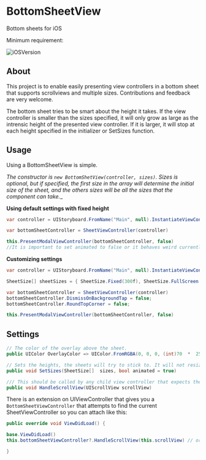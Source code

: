 
# BottomSheetView

Bottom sheets for iOS



Minimum requirement:

![iOSVersion](https://img.shields.io/badge/iOS-11-green.svg)



## About

This project is to enable easily presenting view controllers in a bottom sheet that supports scrollviews and multiple sizes. Contributions and feedback are very welcome.



The bottom sheet tries to be smart about the height it takes. If the view controller is smaller than the sizes specified, it will only grow as large as the intrensic height of the presented view controller. If it is larger, it will stop at each height specified in the initializer or SetSizes function.



## Usage

Using a BottomSheetView is simple.

__The constructor is_ `new BottomShetView(controller, sizes)`. Sizes is optional, but if specified, the first size in the array will determine the initial size of the sheet, and the others sizes will be all the sizes that the component can take.__

****Using default settings with fixed height****

```csharp
var controller = UIStoryboard.FromName("Main", null).InstantiateViewController("ChildViewController");

var bottomSheetController = SheetViewController(controller)

this.PresentModalViewController(bottomSheetController, false)
//It is important to set animated to false or it behaves weird currently
```

****Customizing settings****

```csharp
var controller = UIStoryboard.FromName("Main", null).InstantiateViewController("ChildViewController");

SheetSize[] sheetSizes = { SheetSize.Fixed(300f), SheetSize.FullScreen };

var bottomSheetController = SheetViewController(controller)
bottomSheetController.DismissOnBackgroundTap = false;
bottomSheetController.RoundTopCorner = false;

this.PresentModalViewController(bottomSheetController, false)
```

## Settings

```csharp
// The color of the overlay above the sheet.
public UIColor OverlayColor => UIColor.FromRGBA(0, 0, 0, (int)70  *  255);
```

```csharp
// Sets the heights, the sheets will try to stick to. It will not resize the current size, but will affect all future resizing of the sheet.
public void SetSizes(SheetSize[]  sizes, bool animated = true)
```

```csharp
/// This should be called by any child view controller that expects the sheet to use be able to expand/collapse when the scroll view is at the top.
public void HandleScrollView(UIScrollView scrollView)
``` 

There is an extension on UIViewController that gives you a `BottomSheetViewController` that attempts to find the current SheetViewController so you can attach like this:

```csharp
public override void ViewDidLoad() {

base.ViewDidLoad()
this.bottomSheetViewController?.HandleScrollView(this.scrollView) // or tableView/collectionView/etc

}
```
